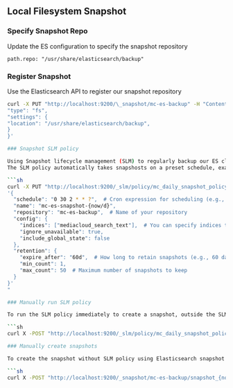 ## Local Filesystem Snapshot

### Specify Snapshot Repo

Update the ES configuration to specify the snapshot repository

`path.repo: "/usr/share/elasticsearch/backup"`

### Register Snapshot

Use the Elasticsearch API to register our snapshot repository

```sh
curl -X PUT "http://localhost:9200/\_snapshot/mc-es-backup" -H "Content-Type: application/json" -d '{
"type": "fs",
"settings": {
"location": "/usr/share/elasticsearch/backup",
}
}'

### Snapshot SLM policy

Using Snapshot lifecycle management (SLM) to regularly backup our ES cluster.
The SLM policy automatically takes snapshosts on a preset schedule, example below takes snapshots daily at 2.30AM

```sh
curl -X PUT "http://localhost:9200/_slm/policy/mc_daily_snapshot_policy
'{
  "schedule": "0 30 2 * * ?",  # Cron expression for scheduling (e.g., daily at 2:30 AM)
  "name": "mc-es-snapshot-{now/d}",
  "repository": "mc-es-backup",  # Name of your repository
  "config": {
    "indices": ["mediacloud_search_text"],  # You can specify indices to snapshot, use "*" to match all
    "ignore_unavailable": true,
    "include_global_state": false
  },
  "retention": {
    "expire_after": "60d",  # How long to retain snapshots (e.g., 60 days)
    "min_count": 1,
    "max_count": 50  # Maximum number of snapshots to keep
  }
}'
"

### Manually run SLM policy

To run the SLM policy immediately to create a snapshot, outside the SLM schedule

```sh
curl X -POST "http://localhost:9200/_slm/policy/mc_daily_snapshot_policy/_execute"

### Manually create snapshots

To create the snapshot without SLM policy using Elasticsearch snapshot API

```sh
curl X -POST "http://localhost:9200/_snapshot/mc-es-backup/snapshot_{now/d}?wait_for_completion=true"
